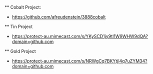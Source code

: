 
** Cobalt Project:


* https://github.com/afreudenstein/3888cobalt

**  Tin Project

* https://protect-au.mimecast.com/s/YKySCD1jy9tl1W9WHW9dQA?domain=github.com

** Gold Project

* https://protect-au.mimecast.com/s/NRWgCq7BKYtjl4q7uZYM34?domain=github.com


